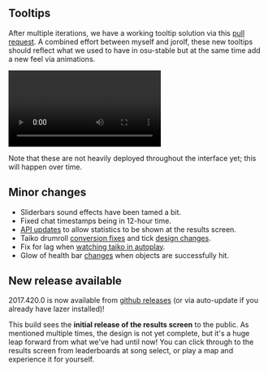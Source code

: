 ## Tooltips

After multiple iterations, we have a working tooltip solution via this [pull request](https://github.com/ppy/osu/pull/653). A combined effort between myself and jorolf, these new tooltips should reflect what we used to have in osu-stable but at the same time add a new feel via animations.

<video src="//puu.sh/zPom7/274eb3e466.mp4" controls preload="metadata"></video>

Note that these are not heavily deployed throughout the interface yet; this will happen over time.

## Minor changes

- Sliderbars sound effects have been tamed a bit.
- Fixed chat timestamps being in 12-hour time.
- [API updates](https://github.com/ppy/osu/pull/657) to allow statistics to be shown at the results screen.
- Taiko drumroll [conversion fixes](https://github.com/ppy/osu/pull/656/commits/8facf473d15ce5555af24b12b23c71ed475d6b3f) and tick [design changes](https://github.com/ppy/osu/pull/656/commits/a958c99e2264454f1cc5dd0f704bfe380bbabfe8).
- Fix for lag when [watching taiko in autoplay](https://github.com/ppy/osu/pull/656/commits/61090d918c4adfac59d06057c90483d135f735f6).
- Glow of health bar [changes](https://github.com/ppy/osu/pull/656/commits/6e3018f36da0afa59e226096632e23d6e7f0e134) when objects are successfully hit.

## New release available

2017.420.0 is now available from [github releases](https://github.com/ppy/osu/releases/tag/v2017.420.0) (or via auto-update if you already have lazer installed)!

This build sees the **initial release of the results screen** to the public. As mentioned multiple times, the design is not yet complete, but it's a huge leap forward from what we've had until now! You can click through to the results screen from leaderboards at song select, or play a map and experience it for yourself.